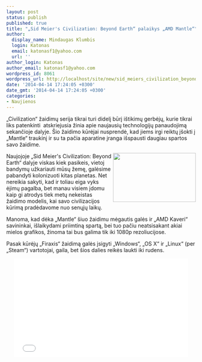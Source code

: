 ```yaml
---
layout: post
status: publish
published: true
title: "„Sid Meier's Civilization: Beyond Earth“ palaikys „AMD Mantle“"
author:
  display_name: Mindaugas Klumbis
  login: Katonas
  email: katonasf1@yahoo.com
  url: ''
author_login: Katonas
author_email: katonasf1@yahoo.com
wordpress_id: 8061
wordpress_url: http://localhost/site/new/sid_meiers_civilization_beyond_earth_palaikys_amd_mantle/
date: '2014-04-14 17:24:05 +0300'
date_gmt: '2014-04-14 17:24:05 +0300'
categories:
- Naujienos
---
```

<p>
	&bdquo;Civilization&ldquo; žaidimų serija tikrai turi didelį būrį i&scaron;tikimų gerbėjų, kurie tikrai liks patenkinti&nbsp; atskriejusia žinia apie naujausių technologijų panaudojimą sekančioje dalyje. &Scaron;io žaidimo kūrėjai nusprendė, kad jiems irgi reiktų į&scaron;okti į &bdquo;Mantle&ldquo; traukinį ir su ta pačia aparatine įranga i&scaron;spausti daugiau spartos savo žaidime.</p>
<p>
	<a href="http://technews.lt/userfiles/53a(1).jpg"><img alt="" src="http://technews.lt/userfiles/53a(1).jpg" style="width: 220px; height: 130px; float: right;" /></a></p>
<p>
	Naujojoje &bdquo;Sid Meier&#39;s Civilization: Beyond Earth&ldquo; dalyje viskas kiek pasikeis, vietoj bandymų užkariauti mūsų žemę, galėsime pabandyti kolonizuoti kitas planetas. Net nereikia sakyti, kad ir toliau eiga vyks ėjimų pagalba, bet manau visiem įdomu kaip gi atrodys tiek metų nekeistas žaidimo modelis, kai savo civilizacijos kūrimą pradėdavome nuo senųjų laikų.</p>
<p>
	Manoma, kad dėka &bdquo;Mantle&ldquo; &scaron;iuo žaidimu mėgautis galės ir &bdquo;AMD Kaveri&ldquo; savininkai, i&scaron;laikydami priimtiną spartą, bei tuo pačiu neatsisakant akiai mielos grafikos, žinoma tai bus galima tik iki 1080p rezoliucijose.</p>
<p>
	Pasak kūrėjų &bdquo;Firaxis&ldquo; žaidimą galės įsigyti &bdquo;Windows&ldquo;, &bdquo;OS X&ldquo; ir &bdquo;Linux&ldquo; (per &bdquo;Steam&ldquo;) vartotojai, gaila, bet &scaron;ios dalies reikės laukti iki rudens.</p>
<p style="text-align: center;">
	<iframe allowfullscreen="" frameborder="0" height="261" src="//www.youtube.com/embed/qtYWqE55s24?rel=0" width="464"></iframe></p>
